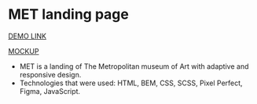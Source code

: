 # MET landing page

  [DEMO LINK](https://oleksandra-shevchenko.github.io/MET-landing/) 

  [MOCKUP](https://www.figma.com/file/lSR1m42L9YwzQwzzxKwHpw/THE-MET)  

- MET is a landing of The Metropolitan museum of Art with adaptive and responsive design.
- Technologies that were used: HTML, BEM, CSS, SCSS, Pixel Perfect, Figma, JavaScript.
